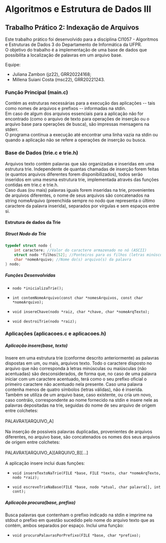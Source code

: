 # Algoritmos e Estrutura de Dados III

## Trabalho Prático 2: Indexação de Arquivos
Este trabalho prático foi desenvolvido para a disciplina CI1057 - Algoritmos e Estruturas de Dados 3 do Departamento de Informática da UFPR. <br>
O objetivo do trabalho é a implementação de uma base de dados que possibilita a localização de palavras em um arquivo base.

Equipe: 
- Juliana Zambon (jz22), GRR20224168;
- Millena Suiani Costa (msc22), GRR20221243.

### Função Principal (main.c)
Contém as estruturas necessárias para a execução das aplicações -- tais como nomes de arquivos e prefixos -- informadas na stdin.<br>
Em caso de algum dos arquivos essenciais para a aplicação não for encontrado (como o arquivo de texto para operações de inserção ou o arquivo base para operações de busca), são impressas mensagens na stderr.<br>
O programa continua a execução até encontrar uma linha vazia na stdin ou quando a aplicação não se refere a operações de inserção ou busca.

### Base de Dados (trie.c e trie.h)
Arquivos texto contém palavras que são organizadas e inseridas em uma estrutura trie. Independente de quantas chamadas de inserção forem feitas (e quantos arquivos diferentes forem disponibilizados), todos serão inseridos em uma mesma estrutura trie, implementada através das funções contidas em trie.c e trie.h.<br>
Caso duas (ou mais) palavras iguais forem inseridas na trie, provenientes de arquivos diferentes, o nome de seus arquivos são concatenados na string nomeArquivo (preenchida sempre no nodo que representa o último caractere da palavra inserida), separados por vírgulas e sem espaços entre si.

#### Estrutura de dados da Trie

##### Struct Nodo da Trie

```c
typedef struct nodo {
    int caractere; //Valor do caractere armazenado no nó (ASCII)
    struct nodo *filhos[52]; //Ponteiros para os filhos (letras minúsculas e maiúsculas)
    char *nomeArquivo; //Nome do(s) arquivo(s) da palavra
} nodo;
```

##### Funções Desenvolvidas

- `nodo *inicializaTrie();`

- `int contemNomeArquivo(const char *nomesArquivos, const char *nomeArquivo);`

- `void insereChave(nodo *raiz, char *chave, char *nomeArqTexto);`

- `void destroiTrie(nodo *raiz);`

### Aplicações (aplicacoes.c e aplicacoes.h)

##### Aplicação insere(base, texto) 

Insere em uma estrutura trie (conforme descrito anteriormente) as palavras dispostas em um, ou mais, arquivos texto. Todo o caractere disposto no arquivo que não corresponda à letras minúsculas ou maiúsculas (não acentuadas) são desconsiderados, de forma que, no caso de uma palavra iniciar com um caractere acentuado, terá como o seu prefixo oficial o primeiro caractere não acentuado nela presente. Caso uma palavra contenha menos de quatro símbolos (letras válidas), não é inserida.<br>
Também se utiliza de um arquivo base, caso existente, ou cria um novo, caso contráio, correspondente ao nome fornecido na stdin e insere nele as palavras depositadas na trie, seguidas do nome de seu arquivo de origem entre colchetes:<br><br>
PALAVRA1[ARQUIVO_A]<br><br>
Na inserção de possíveis palavras duplicadas, provenientes de arquivos diferentes, no arquivo base, são concatenados os nomes dos seus arquivos de origem entre colchetes:<br><br>PALAVRA1[ARQUIVO_A][ARQUIVO_B][...]<br><br>
A aplicação insere inclui duas funções:

- `void insereTextoNaTrie(FILE *base, FILE *texto, char *nomeArqTexto, nodo *raiz);`
 
- `void escreveTrieNaBase(FILE *base, nodo *atual, char palavra[], int cont);`

##### Aplicação procura(base, prefixo) 

Busca palavras que contenham o prefixo indicado na stdin e imprime na stdout o prefixo em questão sucedido pelo nome do arquivo texto que as contém, ambos separados por espaço. Inclui uma função: 

- `void procuraPalavrasPorPrefixo(FILE *base, char *prefixo);`
